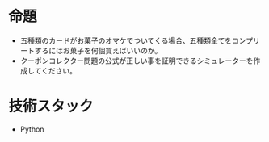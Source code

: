 # 命題

- 五種類のカードがお菓子のオマケでついてくる場合、五種類全てをコンプリートするにはお菓子を何個買えばいいのか。
- クーポンコレクター問題の公式が正しい事を証明できるシミュレーターを作成してください。

# 技術スタック

- Python
